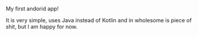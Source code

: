 My first andorid app!

It is very simple, uses Java instead of Kotlin and in wholesome is piece of shit, but I am happy for now.
